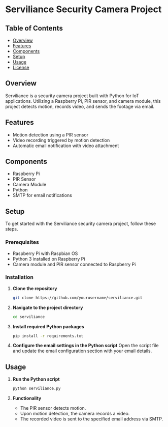 # Serviliance Security Camera Project

## Table of Contents
- [Overview](#overview)
- [Features](#features)
- [Components](#components)
- [Setup](#setup)
- [Usage](#usage)
- [License](#license)

## Overview
Serviliance is a security camera project built with Python for IoT applications. Utilizing a Raspberry Pi, PIR sensor, and camera module, this project detects motion, records video, and sends the footage via email.

## Features
- Motion detection using a PIR sensor
- Video recording triggered by motion detection
- Automatic email notification with video attachment

## Components
- Raspberry Pi
- PIR Sensor
- Camera Module
- Python
- SMTP for email notifications

## Setup
To get started with the Serviliance security camera project, follow these steps.

### Prerequisites
- Raspberry Pi with Raspbian OS
- Python 3 installed on Raspberry Pi
- Camera module and PIR sensor connected to Raspberry Pi

### Installation

1. **Clone the repository**
    ```sh
    git clone https://github.com/yourusername/serviliance.git
    ```

2. **Navigate to the project directory**
    ```sh
    cd serviliance
    ```

3. **Install required Python packages**
    ```sh
    pip install -r requirements.txt
    ```

4. **Configure the email settings in the Python script**
    Open the script file and update the email configuration section with your email details.

## Usage

1. **Run the Python script**
    ```sh
    python serviliance.py
    ```

2. **Functionality**
    - The PIR sensor detects motion.
    - Upon motion detection, the camera records a video.
    - The recorded video is sent to the specified email address via SMTP.
